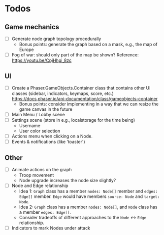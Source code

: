 # Todos

## Game mechanics

- [ ] Generate node graph topology procedurally
  - Bonus points: generate the graph based on a mask, e.g., the map of Europe
- [ ] Fog of war: should only part of the map be shown? Reference: https://youtu.be/CpjHhgj_8zc

## UI

- [ ] Create a Phaser.GameObjects.Container class that contains other UI classes (sidebar, indicators, keymaps, score, etc.) https://docs.phaser.io/api-documentation/class/gameobjects-container
  - Bonus points: consider implementing in a way that we can resize the game canvas in the future
- [ ] Main Menu / Lobby scene
- [ ] Settings scene (store in e.g., localstorage for the time being)
  - Username
  - User color selection
- [ ] Actions menu when clicking on a Node.
- [ ] Events & notifications (like 'toaster')

## Other

- [ ] Animate actions on the graph
  - Troop movement
  - Node upgrade increases the node size slightly?
- [ ] Node and Edge relationship
  - Idea 1: `Graph` class has a member `nodes: Node[]` member and `edges: Edge[]` member. `Edge` would have members `source: Node` and `target: Node`.
  - Idea 2: `Graph` class has a member `nodes: Node[]`, and `Node` class has a member `edges: Edge[]`.
  - Consider tradeoffs of different approaches to the `Node` <-> `Edge` relationship.
- [ ] Indicators to mark Nodes under attack
